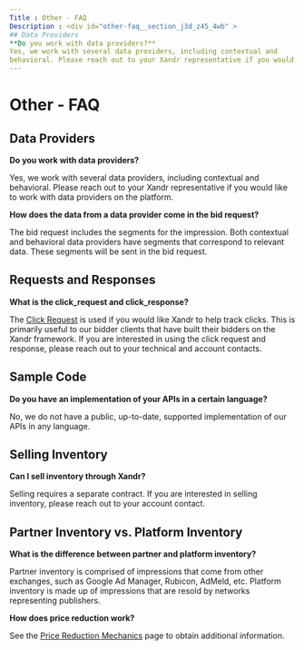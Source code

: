 ```yaml
---
Title : Other - FAQ
Description : <div id="other-faq__section_j3d_z45_4wb" >
## Data Providers
**Do you work with data providers?**
Yes, we work with several data providers, including contextual and
behavioral. Please reach out to your Xandr representative if you would
---
```



# Other - FAQ



<div id="other-faq__section_j3d_z45_4wb" >

## Data Providers

**Do you work with data providers?**

Yes, we work with several data providers, including contextual and
behavioral. Please reach out to your Xandr representative if you would
like to work with data providers on the platform.

**How does the data from a data provider come in the bid request?**

The bid request includes the segments for the impression. Both
contextual and behavioral data providers have segments that correspond
to relevant data. These segments will be sent in the bid request.



<div id="other-faq__section_rdq_bp5_4wb" >

## Requests and Responses

**What is the click_request and click_response?**

The <a
href="https://docs.xandr.com/bundle/xandr-bidders/page/click-request.html"
class="xref" target="_blank">Click Request</a> is used if you would like
Xandr to help track clicks. This is primarily useful to our bidder
clients that have built their bidders on the Xandr framework. If you are
interested in using the click request and response, please reach out to
your technical and account contacts.



<div id="other-faq__section_pr1_fp5_4wb" >

## Sample Code

**Do you have an implementation of your APIs in a certain language?**

No, we do not have a public, up-to-date, supported implementation of our
APIs in any language.



<div id="other-faq__section_ljj_hp5_4wb" >

## Selling Inventory

**Can I sell inventory through Xandr?**

Selling requires a separate contract. If you are interested in selling
inventory, please reach out to your account contact.



<div id="other-faq__section_dtd_jp5_4wb" >

## Partner Inventory vs. Platform Inventory

**What is the difference between partner and platform inventory?**

Partner inventory is comprised of impressions that come from other
exchanges, such as Google Ad Manager, Rubicon, AdMeld, etc. Platform
inventory is made up of impressions that are resold by networks
representing publishers.

**How does price reduction work?**

See the <a
href="https://docs.xandr.com/bundle/xandr-bidders/page/price-reduction-mechanics.html"
class="xref" target="_blank">Price Reduction Mechanics</a> page to
obtain additional information.






